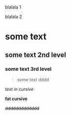 blalala 1

blalala 2
# some text

## some text 2nd level

### some text 3rd level

> some text dddd

*text in cursive*

**fat cursive**

~~ddddddddddddd~~
